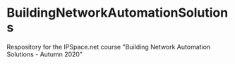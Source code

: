 # BuildingNetworkAutomationSolutions
Respository for the IPSpace.net course "Building Network Automation Solutions - Autumn 2020"

